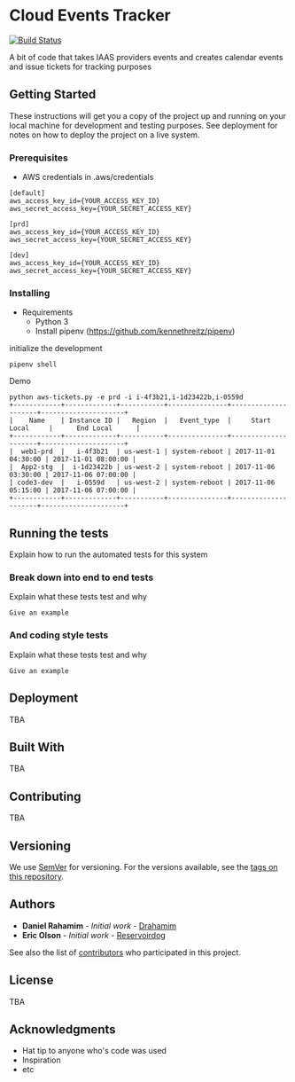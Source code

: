 # Cloud Events Tracker
[![Build Status](https://travis-ci.org/V6-Networks/cloud_events_tracker.svg?branch=master)](https://travis-ci.org/V6-Networks/cloud_events_tracker)

A bit of code that takes IAAS providers events and creates calendar events and issue tickets for tracking purposes

## Getting Started

These instructions will get you a copy of the project up and running on your local machine for development and testing purposes. See deployment for notes on how to deploy the project on a live system.

### Prerequisites

* AWS credentials in .aws/credentials
```
[default]
aws_access_key_id={YOUR_ACCESS_KEY_ID}
aws_secret_access_key={YOUR_SECRET_ACCESS_KEY}

[prd]
aws_access_key_id={YOUR_ACCESS_KEY_ID}
aws_secret_access_key={YOUR_SECRET_ACCESS_KEY}

[dev]
aws_access_key_id={YOUR_ACCESS_KEY_ID}
aws_secret_access_key={YOUR_SECRET_ACCESS_KEY}
```

### Installing

* Requirements
  * Python 3
  * Install pipenv (https://github.com/kennethreitz/pipenv)

initialize the development

```
pipenv shell 
```

Demo
```
python aws-tickets.py -e prd -i i-4f3b21,i-1d23422b,i-0559d
+------------+-------------+-----------+---------------+---------------------+---------------------+
|    Name    | Instance ID |   Region  |   Event_type  |     Start Local     |      End Local      |
+------------+-------------+-----------+---------------+---------------------+---------------------+
|  web1-prd  |   i-4f3b21  | us-west-1 | system-reboot | 2017-11-01 04:30:00 | 2017-11-01 08:00:00 |
|  App2-stg  |  i-1d23422b | us-west-2 | system-reboot | 2017-11-06 03:30:00 | 2017-11-06 07:00:00 |
| code3-dev  |   i-0559d   | us-west-2 | system-reboot | 2017-11-06 05:15:00 | 2017-11-06 07:00:00 |
+------------+-------------+-----------+---------------+---------------------+---------------------+
```



## Running the tests

Explain how to run the automated tests for this system

### Break down into end to end tests

Explain what these tests test and why

```
Give an example
```

### And coding style tests

Explain what these tests test and why

```
Give an example
```

## Deployment

TBA

## Built With

TBA

## Contributing

TBA

## Versioning

We use [SemVer](http://semver.org/) for versioning. For the versions available, see the [tags on this repository](https://github.com/V6-Networks/cloud_events_tracker/tags). 

## Authors

* **Daniel Rahamim** - *Initial work* - [Drahamim](https://github.com/drahamim)
* **Eric Olson** - *Initial work* - [Reservoirdog](https://github.com/reservoirdog)

See also the list of [contributors](https://github.com/V6-Networks/cloud_events_tracker/contributors) who participated in this project.

## License

TBA

## Acknowledgments

* Hat tip to anyone who's code was used
* Inspiration
* etc

